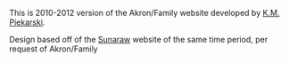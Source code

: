 This is 2010-2012 version of the Akron/Family website developed by <a href="kmpiekarski.com" target="_new">K.M. Piekarski</a>.

Design based off of the <a href="http://www.sunaraw.com" target="_new">Sunaraw</a> website of the same time period, per request of Akron/Family
